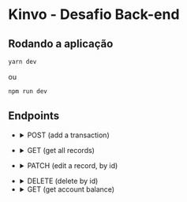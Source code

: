 # Kinvo - Desafio Back-end

## Rodando a aplicação

```bash
yarn dev
```

ou

```bash
npm run dev
```

## Endpoints

- <details>
      <summary>POST (add a transaction)</summary>

  - Url:

    - `/api/finance`
    - Exemplo: `http://localhost:4000/api/finance`

    - Request:

        - Body

    ```json
    {
      "desc": "Saturday dinner",
      "type": "expense",
      "value": -80,
      "note": "i ordered a hamburguer."
    }
    ```

    - Response: - Status: `201 Created`
</details>

- <details>
      <summary>GET (get all records)</summary>

  - Url:

    - `/api/finance/:startDate/:endDate/:limit?`
    - Exemplo: `http://localhost:4000/api/finance/2022-07-07/2022-07-10`
    - Exemplo: `http://localhost:4000/api/finance/2022-07-07/2022-07-10/2`

  - Response:
    - Status: `200 OK`
    - Body
      ```json
      {
        "record": [
          {
            "_id": "62c80b5f154aa3e6bf5de048",
            "desc": "Credit card",
            "type": "expense",
            "value": -1750,
            "note": "Juny travel",
            "createdAt": "2022-07-08T10:47:59.047Z",
            "updatedAt": "2022-07-10T22:42:11.100Z",
            "__v": 0
          },
          {
            "_id": "62c80bed154aa3e6bf5de04c",
            "desc": "Phone bill",
            "type": "expense",
            "value": -150,
            "note": "my family phone bill",
            "createdAt": "2022-07-08T10:50:21.569Z",
            "updatedAt": "2022-07-10T22:42:49.301Z",
            "__v": 0
          }
        ]
      }
      ```
    ```

    ```

</details>

- <details>
      <summary>PATCH (edit a record, by id)</summary>

  - Url:

    - `/api/finance/:id`
    - Exemplo: `http://localhost:4000/api/finance/62c80aa5154aa3e6bf5de039`
    - Request:

      - Body

      ```json
      {
        "desc": "Saturday dinner",
        "type": "expense",
        "value": -80,
        "note": "i ordered a hamburguer with fries, i paid using credit card."
      }
      ```

    - Response:
      - Status: `201 OK`

</details>

- <details>
      <summary>DELETE (delete by id)</summary>

  - Url:

    - `/api/finance/:id`
    - Exemplo: `http://localhost:4000/api/finance/62c80aa5154aa3e6bf5de039`

  - Response:
    - Status: `204 No Content`

- <details>
      <summary>GET (get account balance)</summary>

  - Url:

    - `/api/balance`
    - Exemplo: `http://localhost:4000/api/balance`

  - Response:

    - Status: `200 OK`
    - Body

      ```json
      {
        "balance": 3500
      }
      ```

</details>
